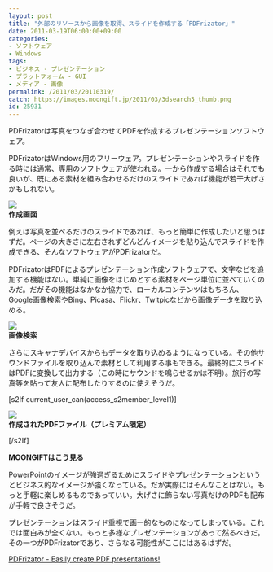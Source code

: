 ```yaml
---
layout: post
title: "外部のリソースから画像を取得、スライドを作成する「PDFrizator」"
date: 2011-03-19T06:00:00+09:00
categories:
- ソフトウェア
- Windows
tags: 
- ビジネス - プレゼンテーション
- プラットフォーム - GUI
- メディア - 画像
permalink: /2011/03/20110319/
catch: https://images.moongift.jp/2011/03/3dsearch5_thumb.png
id: 25931
---
```

PDFrizatorは写真をつなぎ合わせてPDFを作成するプレゼンテーションソフトウェア。

  

PDFrizatorはWindows用のフリーウェア。プレゼンテーションやスライドを作る時には通常、専用のソフトウェアが使われる。一から作成する場合はそれでも良いが、既にある素材を組み合わせるだけのスライドであれば機能が若干大げさかもしれない。

  

![](https://images.moongift.jp/2011/03/3dsearch8_thumb.png)  
**作成画面**

  

例えば写真を並べるだけのスライドであれば、もっと簡単に作成したいと思うはずだ。ページの大きさに左右されずどんどんイメージを貼り込んでスライドを作成できる、そんなソフトウェアがPDFrizatorだ。

  
<!--more-->  

PDFrizatorはPDFによるプレゼンテーション作成ソフトウェアで、文字などを追加する機能はない。単純に画像をはじめとする素材をページ単位に並べていくのみだ。だがその機能はなかなか協力で、ローカルコンテンツはもちろん、Google画像検索やBing、Picasa、Flickr、Twitpicなどから画像データを取り込める。

  

![](https://images.moongift.jp/2011/03/3dsearch5_thumb.png)  
**画像検索**

  

さらにスキャナデバイスからもデータを取り込めるようになっている。その他サウンドファイルを取り込んで素材として利用する事もできる。最終的にスライドはPDFに変換して出力する（この時にサウンドを鳴らせるかは不明）。旅行の写真等を貼って友人に配布したりするのに使えそうだ。

  
[s2If current\_user\_can(access\_s2member\_level1)]

![](https://images.moongift.jp/2011/03/3dsearch7_thumb.png)  
**作成されたPDFファイル（プレミアム限定）**

[/s2If]  
  
  

**MOONGIFTはこう見る**

  

PowerPointのイメージが強過ぎるためにスライドやプレゼンテーションというとビジネス的なイメージが強くなっている。だが実際にはそんなことはない。もっと手軽に楽しめるものであっていい。大げさに飾らない写真だけのPDFも配布が手軽で良さそうだ。

  

プレゼンテーションはスライド重視で画一的なものになってしまっている。これでは面白みが全くない。もっと多様なプレゼンテーションがあって然るべきだ。その一つがPDFrizatorであり、さらなる可能性がここにはあるはずだ。

  

[PDFrizator - Easily create PDF presentations!](http://www.rttsoftware.com/pdfrizator.html)

